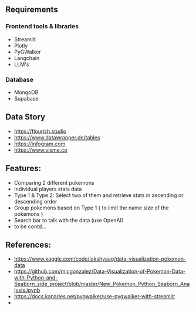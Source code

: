 ## Requirements

### Frontend tools & libraries
- Streamlit
- Plotly
- PyGWalker
- Langchain
- LLM's

### Database
- MongoDB
- Supabase

## Data Story
- https://flourish.studio
- https://www.datawrapper.de/tables
- https://infogram.com
- https://www.visme.co

## Features:

- Comparing 2 different pokemons
- Individual players stats data
- Type 1 & Type 2: Select two of them and retrieve stats in ascending or descending order
- Group pokemons based on Type 1 { to limit the name size of the pokemons }
- Search bar to talk with the data (use OpenAI)
- to be contd...

## References:
- https://www.kaggle.com/code/lakshyaag/data-visualization-pokemon-data
- https://github.com/micgonzalez/Data-Visualization-of-Pokemon-Data-with-Python-and-Seaborn_side_project/blob/master/New_Pokemon_Python_Seaborn_Analysis.ipynb
- https://docs.kanaries.net/pygwalker/use-pygwalker-with-streamlit
- 

